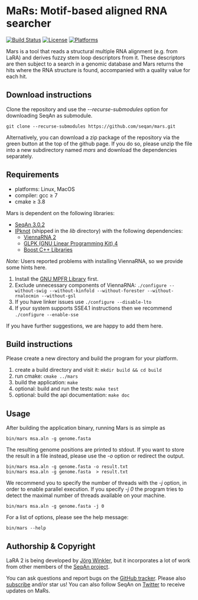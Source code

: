 # MaRs: Motif-based aligned RNA searcher

[![Build Status](https://github.com/seqan/mars/workflows/Mars%20CI/badge.svg)](https://github.com/seqan/mars/actions?query=branch%3Amaster+workflow%3A%22Mars%20CI%22)
[![License](https://img.shields.io/github/license/seqan/mars)](https://github.com/seqan/mars/blob/master/LICENSE.md)
[![Platforms](https://img.shields.io/badge/platform-Linux%20%7C%20BSD%20%7C%20MacOS-informational.svg)](https://github.com/seqan/mars/blob/master/README.md)

Mars is a tool that reads a structural multiple RNA alignment (e.g. from LaRA) and derives fuzzy stem loop descriptors
from it. These descriptors are then subject to a search in a genomic database and Mars returns the hits where the
RNA structure is found, accompanied with a quality value for each hit.


## Download instructions

Clone the repository and use the *-\-recurse-submodules* option for downloading SeqAn as submodule.

```commandline
git clone --recurse-submodules https://github.com/seqan/mars.git
```

Alternatively, you can download a zip package of the repository via the green button at the top of the github page.
If you do so, please unzip the file into a new subdirectory named *mars* and download the dependencies separately.

## Requirements

* platforms: Linux, MacOS
* compiler: gcc ≥ 7
* cmake ≥ 3.8

Mars is dependent on the following libraries:

* [SeqAn 3.0.2](https://github.com/seqan/seqan3.git)
* [IPknot](http://rtips.dna.bio.keio.ac.jp/ipknot) (shipped in the _lib_ directory) with the following dependencies:
  * [ViennaRNA 2](https://www.tbi.univie.ac.at/RNA)
  * [GLPK (GNU Linear Programming Kit) 4](https://www.gnu.org/software/glpk)
  * [Boost C++ Libraries](https://www.boost.org)

*Note:* Users reported problems with installing ViennaRNA, so we provide some hints here.

1. Install the [GNU MPFR Library](https://www.mpfr.org) first.
2. Exclude unnecessary components of ViennaRNA:
   `./configure --without-swig --without-kinfold --without-forester --without-rnalocmin --without-gsl`
3. If you have linker issues use
   `./configure --disable-lto`
4. If your system supports SSE4.1 instructions then we recommend
   `./configure --enable-sse`

If you have further suggestions, we are happy to add them here.

## Build instructions

Please create a new directory and build the program for your platform.

1. create a build directory and visit it: `mkdir build && cd build`
2. run cmake: `cmake ../mars`
3. build the application: `make`
4. optional: build and run the tests: `make test`
5. optional: build the api documentation: `make doc`

## Usage

After building the application binary, running Mars is as simple as

```commandline
bin/mars msa.aln -g genome.fasta
```

The resulting genome positions are printed to stdout.
If you want to store the result in a file instead, please use the *-o* option or redirect the output.

```commandline
bin/mars msa.aln -g genome.fasta -o result.txt
bin/mars msa.aln -g genome.fasta  > result.txt
```

We recommend you to specify the number of threads with the *-j* option, in order to enable parallel execution.
If you specify *-j 0* the program tries to detect the maximal number of threads available on your machine.

```commandline
bin/mars msa.aln -g genome.fasta -j 0
```

For a list of options, please see the help message:

```commandline
bin/mars --help
```

## Authorship & Copyright

LaRA 2 is being developed by [Jörg Winkler](mailto:j.winkler@fu-berlin.de), but it incorporates a lot of work
from other members of the [SeqAn project](http://www.seqan.de).

You can ask questions and report bugs on the [GitHub tracker](https://github.com/seqan/mars/issues).
Please also [subscribe](https://github.com/seqan/mars/subscription) and/or star us!
You can also follow SeqAn on [Twitter](https://twitter.com/SeqAnLib) to receive updates on MaRs.
